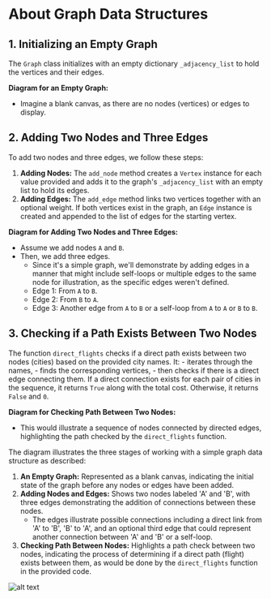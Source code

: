# About Graph Data Structures

## 1. Initializing an Empty Graph

The `Graph` class initializes with an empty dictionary `_adjacency_list` to hold the vertices and their edges.

**Diagram for an Empty Graph:**

- Imagine a blank canvas, as there are no nodes (vertices) or edges to display.

## 2. Adding Two Nodes and Three Edges

To add two nodes and three edges, we follow these steps:

1. **Adding Nodes:** The `add_node` method creates a `Vertex` instance for each value provided and adds it to the graph's `_adjacency_list` with an empty list to hold its edges.
2. **Adding Edges:** The `add_edge` method links two vertices together with an optional weight. If both vertices exist in the graph, an `Edge` instance is created and appended to the list of edges for the starting vertex.

**Diagram for Adding Two Nodes and Three Edges:**

- Assume we add nodes `A` and `B`.
- Then, we add three edges.
  - Since it's a simple graph, we'll demonstrate by adding edges in a manner that might include self-loops or multiple edges to the same node for illustration, as the specific edges weren't defined.
  - Edge 1: From `A` to `B`.
  - Edge 2: From `B` to `A`.
  - Edge 3: Another edge from `A` to `B` or a self-loop from `A` to `A` or `B` to `B`.

## 3. Checking if a Path Exists Between Two Nodes

The function `direct_flights` checks if a direct path exists between two nodes (cities) based on the provided city names. It:
    - iterates through the names,
    - finds the corresponding vertices,
    - then checks if there is a direct edge connecting them.
If a direct connection exists for each pair of cities in the sequence, it returns `True` along with the total cost. Otherwise, it returns `False` and `0`.

**Diagram for Checking Path Between Two Nodes:**

- This would illustrate a sequence of nodes connected by directed edges, highlighting the path checked by the `direct_flights` function.

The diagram illustrates the three stages of working with a simple graph data structure as described:

1. **An Empty Graph:** Represented as a blank canvas, indicating the initial state of the graph before any nodes or edges have been added.
2. **Adding Nodes and Edges:** Shows two nodes labeled 'A' and 'B', with three edges demonstrating the addition of connections between these nodes.
   - The edges illustrate possible connections including a direct link from 'A' to 'B', 'B' to 'A', and an optional third edge that could represent another connection between 'A' and 'B' or a self-loop.
3. **Checking Path Between Nodes:** Highlights a path check between two nodes, indicating the process of determining if a direct path (flight) exists between them, as would be done by the `direct_flights` function in the provided code.

![alt text](image.png)
